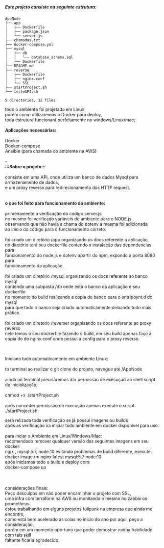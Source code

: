 ##### Este projeto consiste na seguinte estrutura:

```
AppNode
├── app
│   ├── Dockerfile
│   ├── package.json
│   └── server.js
├── chamadas.txt
├── docker-compose.yml
├── mysql
│   ├── db
│   │   └── database_schema.sql
│   └── Dockerfile
├── README.md
├── reverse
│   ├── Dockerfile
│   ├── nginx.conf
│   └── SSL
├── startProject.sh
└── testeAPI.sh

5 directories, 12 files
```

todo o ambiente foi projetado em Linux<br/>
porém como utilizaremos o Docker para deploy,<br/>
toda estrutura funcionará perfeitamente no windows/Linux/mac;<br/>
<br/>
**Aplicações necessárias:**<br/>
<br/>
Docker<br/>
Docker-compose<br/>
Ansible (para chamada do ambiente na AWS)<br/>
<br/>
-<br/>
**:::Sobre o projeto:::**<br/>
<br/>
consiste em uma API, onde utiliza um banco de dados Mysql para armazenamento de dados,<br/>
e um proxy reverso para redirecionamento dos HTTP request.<br/>
<br/>
<br/>
**o que foi feito para funcionamento do ambiente:**<br/>
<br/>
primeiramente a verificação do código server.js<br/>
no mesmo foi verificado variáveis de ambiente para o NODE.js<br/>
observando que não havia a chama do dotenv a mesma foi adicionada<br/>
ao inicio do código para o funcionamento correto.<br/>
<br/>
foi criado um diretório /app organizando os docs referente a aplicação,<br/>
no diretório terá seu dockerfile contendo a instalação das dependencias para <br/>funcionamento do node.js e dotenv apartir do npm, expondo a porta 8080 para <br/>funcionamento da aplicação.<br/>
<br/>
foi criado um diretório /mysql organizando os docs referente ao banco mysql<br/>
contendo uma subpasta /db onde está o banco da aplicação e seu dockerfile<br/>
no momento do build realizando a copia do banco para o entripoynt.d do mysql<br/>
para que todo o banco seja criado automaticamente deixando tudo mais prático.<br/>
<br/>
foi criado um diretorio /reverser organizando os docs referente ao proxy reverso<br/>
nele temos o seu dockerfile fazendo o build, em seu build apenas faço a copia do do nginx.conf onde possui a config para o proxy reverso. <br/>

<br/><br/>
Iniciano tudo automaticamente em ambiente Linux:<br/>
<br/>
to terminal ao realizar o git clone do projeto,
navegue até /AppNode<br/>
<br/>
ainda no terminal precisaremos dar permissão de execução ao shell script de inicialização;<br/>
<br/>
chmod +x ./startProject.sh<br/>
<br/>
após conceder permissão de execução apenas execute o script:<br/>
./startProject.sh<br/>

será relizada toda verificação se já possui imagens ou buildś<br/>
após as verificação ira iniciar todo ambiente em docker disponível para uso.<br/>
<br/>
para inciar o Ambiente em Linux/Windows/Mac:<br />
recomendado remover qualquer versão das seguintes imagens em seu docker:<br/>
ngix , mysql:5.7, node:10
evitando problemas de build diferente, execute:<br />
docker image rm nginx:latest mysql:5.7 node:10
<br />
após iniciamos todo o build e deploy com:<br />
docker-compose up<br />
<br />
<br />
<br />
considerações finais:<br/>
Peço desculpas em não poder encaminhar o projeto com SSL,<br/>
uma infra com terraform na AWS ou monitando o mesmo no zabbix os prometheus.<br/>
estou trabalhando em alguns projetos fullpunk na empresa que ainda me encontro,<br/>
como está bem acelerado as coias no inicio do ano por aqui, peço a consideração,<br/>
porém em um momento oportuno que poder demostrar minha habilidade com tais skill <br/>faltante ficaria agradecido.<br/>
